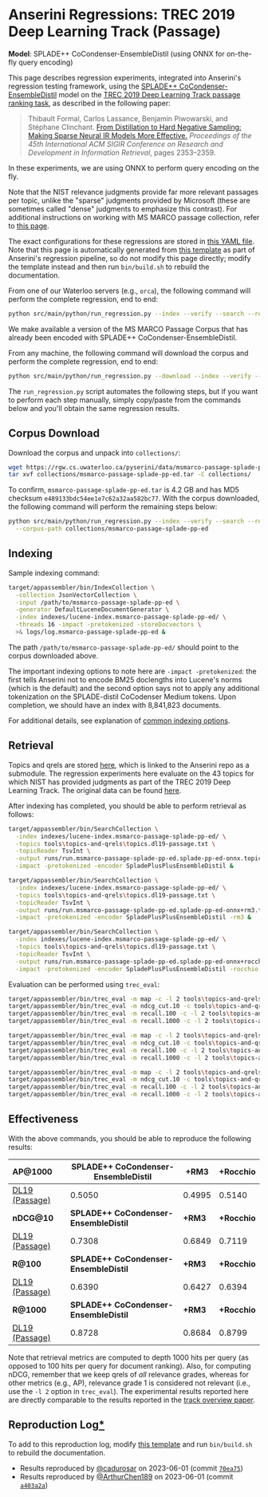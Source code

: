 # Anserini Regressions: TREC 2019 Deep Learning Track (Passage)

**Model**: SPLADE++ CoCondenser-EnsembleDistil (using ONNX for on-the-fly query encoding)

This page describes regression experiments, integrated into Anserini's regression testing framework, using the [SPLADE++ CoCondenser-EnsembleDistil](https://huggingface.co/naver/splade-cocondenser-ensembledistil) model on the [TREC 2019 Deep Learning Track passage ranking task](https://trec.nist.gov/data/deep2019.html), as described in the following paper:

> Thibault Formal, Carlos Lassance, Benjamin Piwowarski, and Stéphane Clinchant. [From Distillation to Hard Negative Sampling: Making Sparse Neural IR Models More Effective.](https://dl.acm.org/doi/10.1145/3477495.3531857) _Proceedings of the 45th International ACM SIGIR Conference on Research and Development in Information Retrieval_, pages 2353–2359.

In these experiments, we are using ONNX to perform query encoding on the fly.

Note that the NIST relevance judgments provide far more relevant passages per topic, unlike the "sparse" judgments provided by Microsoft (these are sometimes called "dense" judgments to emphasize this contrast).
For additional instructions on working with MS MARCO passage collection, refer to [this page](../../docs/experiments-msmarco-passage.md).

The exact configurations for these regressions are stored in [this YAML file](../../src/main/resources/regression/dl19-passage-splade-pp-ed-onnx.yaml).
Note that this page is automatically generated from [this template](../../src/main/resources/docgen/templates/dl19-passage-splade-pp-ed-onnx.template) as part of Anserini's regression pipeline, so do not modify this page directly; modify the template instead and then run `bin/build.sh` to rebuild the documentation.

From one of our Waterloo servers (e.g., `orca`), the following command will perform the complete regression, end to end:

```bash
python src/main/python/run_regression.py --index --verify --search --regression dl19-passage-splade-pp-ed-onnx
```

We make available a version of the MS MARCO Passage Corpus that has already been encoded with SPLADE++ CoCondenser-EnsembleDistil.

From any machine, the following command will download the corpus and perform the complete regression, end to end:

```bash
python src/main/python/run_regression.py --download --index --verify --search --regression dl19-passage-splade-pp-ed-onnx
```

The `run_regression.py` script automates the following steps, but if you want to perform each step manually, simply copy/paste from the commands below and you'll obtain the same regression results.

## Corpus Download

Download the corpus and unpack into `collections/`:

```bash
wget https://rgw.cs.uwaterloo.ca/pyserini/data/msmarco-passage-splade-pp-ed.tar -P collections/
tar xvf collections/msmarco-passage-splade-pp-ed.tar -C collections/
```

To confirm, `msmarco-passage-splade-pp-ed.tar` is 4.2 GB and has MD5 checksum `e489133bdc54ee1e7c62a32aa582bc77`.
With the corpus downloaded, the following command will perform the remaining steps below:

```bash
python src/main/python/run_regression.py --index --verify --search --regression dl19-passage-splade-pp-ed-onnx \
  --corpus-path collections/msmarco-passage-splade-pp-ed
```

## Indexing

Sample indexing command:

```bash
target/appassembler/bin/IndexCollection \
  -collection JsonVectorCollection \
  -input /path/to/msmarco-passage-splade-pp-ed \
  -generator DefaultLuceneDocumentGenerator \
  -index indexes/lucene-index.msmarco-passage-splade-pp-ed/ \
  -threads 16 -impact -pretokenized -storeDocvectors \
  >& logs/log.msmarco-passage-splade-pp-ed &
```

The path `/path/to/msmarco-passage-splade-pp-ed/` should point to the corpus downloaded above.

The important indexing options to note here are `-impact -pretokenized`: the first tells Anserini not to encode BM25 doclengths into Lucene's norms (which is the default) and the second option says not to apply any additional tokenization on the SPLADE-distil CoCodenser Medium tokens.
Upon completion, we should have an index with 8,841,823 documents.

For additional details, see explanation of [common indexing options](../../docs/common-indexing-options.md).

## Retrieval

Topics and qrels are stored [here](https://github.com/castorini/anserini-tools/tree/master/topics-and-qrels), which is linked to the Anserini repo as a submodule.
The regression experiments here evaluate on the 43 topics for which NIST has provided judgments as part of the TREC 2019 Deep Learning Track.
The original data can be found [here](https://trec.nist.gov/data/deep2019.html).

After indexing has completed, you should be able to perform retrieval as follows:

```bash
target/appassembler/bin/SearchCollection \
  -index indexes/lucene-index.msmarco-passage-splade-pp-ed/ \
  -topics tools\topics-and-qrels\topics.dl19-passage.txt \
  -topicReader TsvInt \
  -output runs/run.msmarco-passage-splade-pp-ed.splade-pp-ed-onnx.topics.dl19-passage.txt \
  -impact -pretokenized -encoder SpladePlusPlusEnsembleDistil &

target/appassembler/bin/SearchCollection \
  -index indexes/lucene-index.msmarco-passage-splade-pp-ed/ \
  -topics tools\topics-and-qrels\topics.dl19-passage.txt \
  -topicReader TsvInt \
  -output runs/run.msmarco-passage-splade-pp-ed.splade-pp-ed-onnx+rm3.topics.dl19-passage.txt \
  -impact -pretokenized -encoder SpladePlusPlusEnsembleDistil -rm3 &

target/appassembler/bin/SearchCollection \
  -index indexes/lucene-index.msmarco-passage-splade-pp-ed/ \
  -topics tools\topics-and-qrels\topics.dl19-passage.txt \
  -topicReader TsvInt \
  -output runs/run.msmarco-passage-splade-pp-ed.splade-pp-ed-onnx+rocchio.topics.dl19-passage.txt \
  -impact -pretokenized -encoder SpladePlusPlusEnsembleDistil -rocchio &
```

Evaluation can be performed using `trec_eval`:

```bash
target/appassembler/bin/trec_eval -m map -c -l 2 tools\topics-and-qrels\qrels.dl19-passage.txt runs/run.msmarco-passage-splade-pp-ed.splade-pp-ed-onnx.topics.dl19-passage.txt
target/appassembler/bin/trec_eval -m ndcg_cut.10 -c tools\topics-and-qrels\qrels.dl19-passage.txt runs/run.msmarco-passage-splade-pp-ed.splade-pp-ed-onnx.topics.dl19-passage.txt
target/appassembler/bin/trec_eval -m recall.100 -c -l 2 tools\topics-and-qrels\qrels.dl19-passage.txt runs/run.msmarco-passage-splade-pp-ed.splade-pp-ed-onnx.topics.dl19-passage.txt
target/appassembler/bin/trec_eval -m recall.1000 -c -l 2 tools\topics-and-qrels\qrels.dl19-passage.txt runs/run.msmarco-passage-splade-pp-ed.splade-pp-ed-onnx.topics.dl19-passage.txt

target/appassembler/bin/trec_eval -m map -c -l 2 tools\topics-and-qrels\qrels.dl19-passage.txt runs/run.msmarco-passage-splade-pp-ed.splade-pp-ed-onnx+rm3.topics.dl19-passage.txt
target/appassembler/bin/trec_eval -m ndcg_cut.10 -c tools\topics-and-qrels\qrels.dl19-passage.txt runs/run.msmarco-passage-splade-pp-ed.splade-pp-ed-onnx+rm3.topics.dl19-passage.txt
target/appassembler/bin/trec_eval -m recall.100 -c -l 2 tools\topics-and-qrels\qrels.dl19-passage.txt runs/run.msmarco-passage-splade-pp-ed.splade-pp-ed-onnx+rm3.topics.dl19-passage.txt
target/appassembler/bin/trec_eval -m recall.1000 -c -l 2 tools\topics-and-qrels\qrels.dl19-passage.txt runs/run.msmarco-passage-splade-pp-ed.splade-pp-ed-onnx+rm3.topics.dl19-passage.txt

target/appassembler/bin/trec_eval -m map -c -l 2 tools\topics-and-qrels\qrels.dl19-passage.txt runs/run.msmarco-passage-splade-pp-ed.splade-pp-ed-onnx+rocchio.topics.dl19-passage.txt
target/appassembler/bin/trec_eval -m ndcg_cut.10 -c tools\topics-and-qrels\qrels.dl19-passage.txt runs/run.msmarco-passage-splade-pp-ed.splade-pp-ed-onnx+rocchio.topics.dl19-passage.txt
target/appassembler/bin/trec_eval -m recall.100 -c -l 2 tools\topics-and-qrels\qrels.dl19-passage.txt runs/run.msmarco-passage-splade-pp-ed.splade-pp-ed-onnx+rocchio.topics.dl19-passage.txt
target/appassembler/bin/trec_eval -m recall.1000 -c -l 2 tools\topics-and-qrels\qrels.dl19-passage.txt runs/run.msmarco-passage-splade-pp-ed.splade-pp-ed-onnx+rocchio.topics.dl19-passage.txt
```

## Effectiveness

With the above commands, you should be able to reproduce the following results:

| **AP@1000**                                                                                                  | **SPLADE++ CoCondenser-EnsembleDistil**| **+RM3**  | **+Rocchio**|
|:-------------------------------------------------------------------------------------------------------------|-----------|-----------|-----------|
| [DL19 (Passage)](https://trec.nist.gov/data/deep2020.html)                                                   | 0.5050    | 0.4995    | 0.5140    |
| **nDCG@10**                                                                                                  | **SPLADE++ CoCondenser-EnsembleDistil**| **+RM3**  | **+Rocchio**|
| [DL19 (Passage)](https://trec.nist.gov/data/deep2020.html)                                                   | 0.7308    | 0.6849    | 0.7119    |
| **R@100**                                                                                                    | **SPLADE++ CoCondenser-EnsembleDistil**| **+RM3**  | **+Rocchio**|
| [DL19 (Passage)](https://trec.nist.gov/data/deep2020.html)                                                   | 0.6390    | 0.6427    | 0.6394    |
| **R@1000**                                                                                                   | **SPLADE++ CoCondenser-EnsembleDistil**| **+RM3**  | **+Rocchio**|
| [DL19 (Passage)](https://trec.nist.gov/data/deep2020.html)                                                   | 0.8728    | 0.8684    | 0.8799    |

Note that retrieval metrics are computed to depth 1000 hits per query (as opposed to 100 hits per query for document ranking).
Also, for computing nDCG, remember that we keep qrels of _all_ relevance grades, whereas for other metrics (e.g., AP), relevance grade 1 is considered not relevant (i.e., use the `-l 2` option in `trec_eval`).
The experimental results reported here are directly comparable to the results reported in the [track overview paper](https://arxiv.org/abs/2003.07820).

## Reproduction Log[*](../../docs/reproducibility.md)

To add to this reproduction log, modify [this template](../../src/main/resources/docgen/templates/dl19-passage-splade-pp-ed-onnx.template) and run `bin/build.sh` to rebuild the documentation.

+ Results reproduced by [@cadurosar](https://github.com/cadurosar) on 2023-06-01 (commit [`70ea75`](https://github.com/castorini/anserini/commit/70ea75314ba570001eb68134f2185b55f6c66044))
+ Results reproduced by [@ArthurChen189](https://github.com/ArthurChen189) on 2023-06-01 (commit [`a403a2a`](https://github.com/castorini/anserini/commit/a403a2a44af9322c7a2dbdb5240180a62398ab06))
